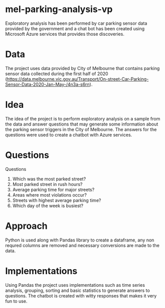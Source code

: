 # mel-parking-analysis-vp
Exploratory analysis has been performed by car parking sensor data provided by the government and a chat bot has been created using Microsoft Azure services that provides those discoveries.

# Data
The project uses data provided by City of Melbourne that contains parking sensor data collected during the first half of 2020 (https://data.melbourne.vic.gov.au/Transport/On-street-Car-Parking-Sensor-Data-2020-Jan-May-/4n3a-s6rn).

# Idea
The idea of the project is to perform exploratory analysis on a sample from the data and answer questions that may generate some information about the parking sensor triggers in  the City of Melbourne. The answers for the questions were used to create a chatbot with Azure services.

# Questions
Questions
1. Which was the most parked street?
2. Most parked street in rush hours?
3. Average parking time for major streets?
4. Areas where most violations occur?
5. Streets with highest average parking time?
6. Which day of the week is busiest?

# Approach
Python is used along with Pandas library to create a dataframe, any non requred columns are removed and necessary conversions are made to the data.

# Implementations
Using Pandas the project uses implementations such as time series analysis, grouping, sorting and basic statistics to generate answers to questions. The chatbot is created with witty responses that makes it very fun to use.

